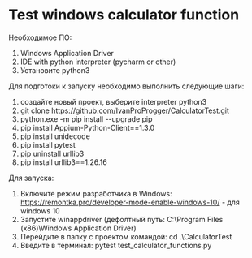 # Test windows calculator function 

Необходимое ПО:
1. Windows Application Driver
2. IDE with python interpreter (pycharm or other)
3. Установите python3 

Для подготоки к запуску необходимо выполнить следующие шаги:
1. создайте новый проект, выберите interpreter python3 
2. git clone https://github.com/IvanProProgger/CalculatorTest.git
3. python.exe -m pip install --upgrade pip
4. pip install Appium-Python-Client==1.3.0
5. pip install unidecode
6. pip install pytest
7. pip uninstall urllib3
8. pip install urllib3==1.26.16

Для запуска:
1. Включите режим разработчика в Windows:
https://remontka.pro/developer-mode-enable-windows-10/ - для windows 10
2. Запустите winappdriver (дефолтный путь: C:\Program Files (x86)\Windows Application Driver)
3. Перейдите в папку с проектом командой:  cd .\CalculatorTest
4. Введите в терминал: pytest test_calculator_functions.py 
